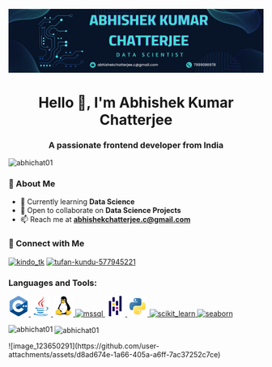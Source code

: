 ![logo](https://github.com/Abhichat01/Abhichat01/blob/main/Navy%20Blue%20Geometric%20Technology%20LinkedIn%20Banner.png)
<h1 align="center">Hello 👋, I'm Abhishek Kumar Chatterjee</h1>
<h3 align="center">A passionate frontend developer from India</h3>

<p align="left"> <img src="https://komarev.com/ghpvc/?username=abhichat01&label=Profile%20views&color=0e75b6&style=flat" alt="abhichat01" /> </p>

### 🌟 About Me
- 🌱 Currently learning **Data Science**
- 👯 Open to collaborate on **Data Science Projects**
- 📫 Reach me at **abhishekchatterjee.c@gmail.com**


### 🔗 Connect with Me
<p align="left">
  <a href="https://twitter.com/kindo_tk" target="_blank"><img align="center" src="https://raw.githubusercontent.com/rahuldkjain/github-profile-readme-generator/master/src/images/icons/Social/twitter.svg" alt="kindo_tk" height="30" width="40" /></a>
  <a href="https://www.linkedin.com/in/abhishek-chatterjee-397304232" target="_blank"><img align="center" src="https://raw.githubusercontent.com/rahuldkjain/github-profile-readme-generator/master/src/images/icons/Social/linked-in-alt.svg" alt="tufan-kundu-577945221" height="30" width="40" /></a>
</p>

<h3 align="left">Languages and Tools:</h3>
<p align="left"> <a href="https://www.w3schools.com/cpp/" target="_blank" rel="noreferrer"> <img src="https://raw.githubusercontent.com/devicons/devicon/master/icons/cplusplus/cplusplus-original.svg" alt="cplusplus" width="40" height="40"/> </a> <a href="https://www.java.com" target="_blank" rel="noreferrer"> <img src="https://raw.githubusercontent.com/devicons/devicon/master/icons/java/java-original.svg" alt="java" width="40" height="40"/> </a> <a href="https://www.linux.org/" target="_blank" rel="noreferrer"> <img src="https://raw.githubusercontent.com/devicons/devicon/master/icons/linux/linux-original.svg" alt="linux" width="40" height="40"/> </a> <a href="https://www.microsoft.com/en-us/sql-server" target="_blank" rel="noreferrer"> <img src="https://www.svgrepo.com/show/303229/microsoft-sql-server-logo.svg" alt="mssql" width="40" height="40"/> </a> <a href="https://pandas.pydata.org/" target="_blank" rel="noreferrer"> <img src="https://raw.githubusercontent.com/devicons/devicon/2ae2a900d2f041da66e950e4d48052658d850630/icons/pandas/pandas-original.svg" alt="pandas" width="40" height="40"/> </a> <a href="https://www.python.org" target="_blank" rel="noreferrer"> <img src="https://raw.githubusercontent.com/devicons/devicon/master/icons/python/python-original.svg" alt="python" width="40" height="40"/> </a> <a href="https://scikit-learn.org/" target="_blank" rel="noreferrer"> <img src="https://upload.wikimedia.org/wikipedia/commons/0/05/Scikit_learn_logo_small.svg" alt="scikit_learn" width="40" height="40"/> </a> <a href="https://seaborn.pydata.org/" target="_blank" rel="noreferrer"> <img src="https://seaborn.pydata.org/_images/logo-mark-lightbg.svg" alt="seaborn" width="40" height="40"/> </a> </p>

<p><img align="left" src="https://github-readme-stats.vercel.app/api/top-langs?username=abhichat01&show_icons=true&locale=en&layout=compact" alt="abhichat01" /></p>

<p>&nbsp;<img align="center" src="https://github-readme-stats.vercel.app/api?username=abhichat01&show_icons=true&locale=en" alt="abhichat01" /></p>
![image_123650291](https://github.com/user-attachments/assets/d8ad674e-1a66-405a-a6ff-7ac37252c7ce)
